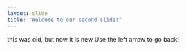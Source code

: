 ```yaml
---
layout: slide
title: "Welcome to our second slide!"
---
```

this was old, but now it is new
Use the left arrow to go back!
